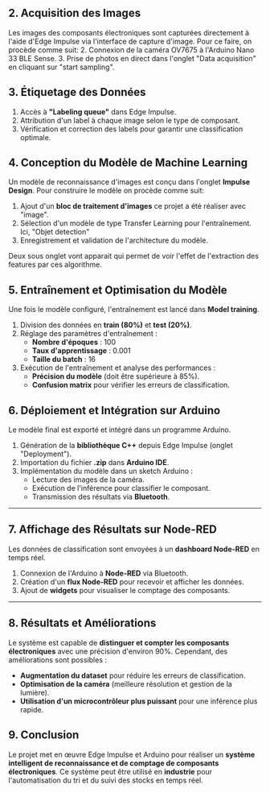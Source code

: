 ## 2. Acquisition des Images
Les images des composants électroniques sont capturées directement à l'aide d'Edge Impulse via l'interface de capture d'image.
Pour ce faire, on procède comme suit:
2. Connexion de la caméra OV7675 à l'Arduino Nano 33 BLE Sense.
3. Prise de photos en direct dans l'onglet "Data acquisition" en cliquant sur "start sampling".

## 3. Étiquetage des Données
1. Accès à **"Labeling queue"** dans Edge Impulse.
2. Attribution d'un label à chaque image selon le type de composant.
3. Vérification et correction des labels pour garantir une classification optimale.

## 4. Conception du Modèle de Machine Learning
Un modèle de reconnaissance d'images est conçu dans l'onglet **Impulse Design**.
Pour construire le modèle on procède comme suit:

1. Ajout d'un **bloc de traitement d'images**  ce projet a été réaliser avec "image".
2. Sélection d'un modèle de type Transfer Learning pour l'entraînement. Ici, "Objet detection"
3. Enregistrement et validation de l'architecture du modèle.

Deux sous onglet vont apparait qui permet de voir l'effet de l'extraction des features par ces algorithme.

## 5. Entraînement et Optimisation du Modèle
Une fois le modèle configuré, l'entraînement est lancé dans **Model training**.

1. Division des données en **train (80%)** et **test (20%)**.
2. Réglage des paramètres d'entraînement :
   - **Nombre d'époques** : 100
   - **Taux d'apprentissage** : 0.001
   - **Taille du batch** : 16
3. Exécution de l'entraînement et analyse des performances :
   - **Précision du modèle** (doit être supérieure à 85%).
   - **Confusion matrix** pour vérifier les erreurs de classification.


## 6. Déploiement et Intégration sur Arduino

Le modèle final est exporté et intégré dans un programme Arduino.

1. Génération de la **bibliothèque C++** depuis Edge Impulse (onglet "Deployment").
2. Importation du fichier **.zip** dans **Arduino IDE**.
3. Implémentation du modèle dans un sketch Arduino :
   - Lecture des images de la caméra.
   - Exécution de l'inférence pour classifier le composant.
   - Transmission des résultats via **Bluetooth**.

---

## 7. Affichage des Résultats sur Node-RED

Les données de classification sont envoyées à un **dashboard Node-RED** en temps réel.

1. Connexion de l'Arduino à **Node-RED** via Bluetooth.
2. Création d'un **flux Node-RED** pour recevoir et afficher les données.
3. Ajout de **widgets** pour visualiser le comptage des composants.

---

## 8. Résultats et Améliorations

Le système est capable de **distinguer et compter les composants électroniques** avec une précision d'environ 90%. Cependant, des améliorations sont possibles :

- **Augmentation du dataset** pour réduire les erreurs de classification.
- **Optimisation de la caméra** (meilleure résolution et gestion de la lumière).
- **Utilisation d'un microcontrôleur plus puissant** pour une inférence plus rapide.



## 9. Conclusion

Le projet met en œuvre Edge Impulse et Arduino pour réaliser un **système intelligent de reconnaissance et de comptage de composants électroniques**. Ce système peut être utilisé en **industrie** pour l'automatisation du tri et du suivi des stocks en temps réel.


